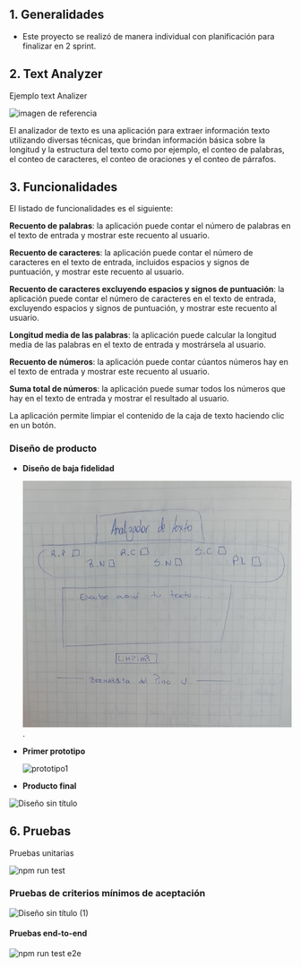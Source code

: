 ## 1. Generalidades

* Este proyecto se realizó de manera individual con planificación para finalizar en 2 sprint.


## 2. Text Analyzer

Ejemplo text Analizer

![imagen de referencia](https://contarcaracteres.es/images/ContarCaracteresEnPages.png)

El analizador de texto es una aplicación para extraer información
texto utilizando diversas técnicas, que brindan
información básica sobre la longitud y la estructura del texto como por
ejemplo, el conteo de palabras, el conteo de caracteres, el conteo de
oraciones y el conteo de párrafos.

## 3. Funcionalidades
El listado de funcionalidades es el siguiente:

  **Recuento de palabras**: la aplicación puede contar el número de
    palabras en el texto de entrada y mostrar este recuento al usuario.
    
  **Recuento de caracteres**: la aplicación puede contar el número de
    caracteres en el texto de entrada, incluidos espacios y signos de
    puntuación, y mostrar este recuento al usuario.
    
  **Recuento de caracteres excluyendo espacios y signos de puntuación**:
    la aplicación puede contar el número de caracteres en el texto de
    entrada, excluyendo espacios y signos de puntuación, y mostrar este recuento
    al usuario.  
    
  **Longitud media de las palabras**: la aplicación puede calcular la
    longitud media de las palabras en el texto de entrada y mostrársela al usuario.
    
  **Recuento de números**: la aplicación puede contar cúantos números hay en
    el texto de entrada y mostrar este recuento al usuario.
    
  **Suma total de números**: la aplicación puede sumar todos los números que
    hay en el texto de entrada y mostrar el resultado al usuario.

La aplicación permite limpiar el contenido de la caja de texto haciendo
clic en un botón.

### Diseño de producto

* **Diseño de baja fidelidad**

  ![Text analyzer demo](https://github.com/Bernidelpino/DEV009-text-analyzer/blob/main/baja%20fidelidad%20cuaderno.jpg).

* **Primer prototipo**
  
  ![prototipo1](https://github.com/Bernidelpino/DEV009-text-analyzer/assets/136273367/ddab5aaa-18f8-47c4-b72b-46041702076a)

* **Producto final**

![Diseño sin título](https://github.com/Bernidelpino/DEV009-text-analyzer/assets/136273367/7f56eb32-9a3d-46f3-89d9-e29a59567192)


## 6. Pruebas
Pruebas unitarias

![npm run test](https://github-production-user-asset-6210df.s3.amazonaws.com/12631491/240650584-c8267968-d631-4fbb-b05f-458a970544b7.gif "npm run test")


### Pruebas de criterios mínimos de aceptación

![Diseño sin título (1)](https://github.com/Bernidelpino/DEV009-text-analyzer/assets/136273367/e4ef5527-f341-4b2c-bc2c-03413d8f696d)


#### Pruebas end-to-end


![npm run test e2e](https://github-production-user-asset-6210df.s3.amazonaws.com/12631491/240650622-a4da630e-8d39-4dd8-9fde-1a38c31a53e2.gif "npm run test e2e")
